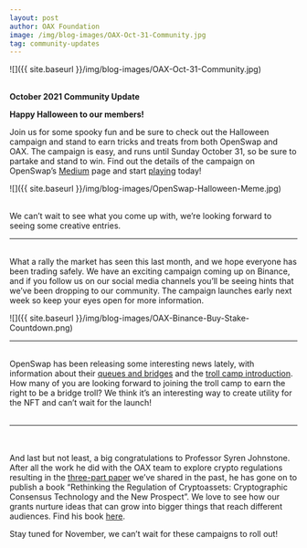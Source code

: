 ```yaml
---
layout: post
author: OAX Foundation
image: /img/blog-images/OAX-Oct-31-Community.jpg
tag: community-updates
---
```


![]({{ site.baseurl }}/img/blog-images/OAX-Oct-31-Community.jpg)

<br><b>October 2021 Community Update</b>

<b>Happy Halloween to our members!</b> <br>

Join us for some spooky fun and be sure to check out the Halloween campaign and stand to earn tricks and treats from both OpenSwap and OAX. The campaign is easy, and runs until Sunday October 31, so be sure to partake and stand to win. Find out the details of the campaign on OpenSwap’s <a href="https://medium.com/openswap-dex/openswap-halloween-meme-contest-w-special-oax-bonus-ae87b0d16de1">Medium</a> page and start <a href="https://gleam.io/jUEW3/openswap-halloween-meme-contest-w-special-oax-bonus">playing</a> today!<br>

![]({{ site.baseurl }}/img/blog-images/OpenSwap-Halloween-Meme.jpg)

<br>We can’t wait to see what you come up with, we’re looking forward to seeing some creative entries.<br>

***

<br>What a rally the market has seen this last month, and we hope everyone has been trading safely. We have an exciting campaign coming up on Binance, and if you follow us on our social media channels you’ll be seeing hints that we’ve been dropping to our community. The campaign launches early next week so keep your eyes open for more information. <br>

![]({{ site.baseurl }}/img/blog-images/OAX-Binance-Buy-Stake-Countdown.png)
<br>

***

<br>OpenSwap has been releasing some interesting news lately, with information about their <a href="https://medium.com/openswap-dex/openswap-troll-talks-chapter-3-whats-wrong-with-current-bridges-86efd873e170">queues and bridges</a> and the <a href="https://medium.com/openswap-dex/key-feature-update-introduction-to-openswap-troll-camp-1e7e29b70fa5">troll camp introduction</a>.  How many of you are looking forward to joining the troll camp to earn the right to be a bridge troll? We think it’s an interesting way to create utility for the NFT and can’t wait for the launch! <br><br>

***

<br>
<br>And last but not least, a big congratulations to Professor Syren Johnstone. After all the work he did with the OAX team to explore crypto regulations resulting in the <a href="https://www.oax.org/resources/">three-part paper</a> we’ve shared in the past, he has gone on to publish a book “Rethinking the Regulation of Cryptoassets: Cryptographic Consensus Technology and the New Prospect”. We love to see how our grants nurture ideas that can grow into bigger things that reach different audiences. Find his book <a href="http://bit.ly/profSyrenbook">here</a>.


Stay tuned for November, we can’t wait for these campaigns to roll out!


